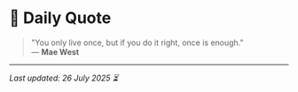 # 📜 Daily Quote

> "You only live once, but if you do it right, once is enough."  
> — **Mae West**

---

_Last updated: 26 July 2025 ⏳_
